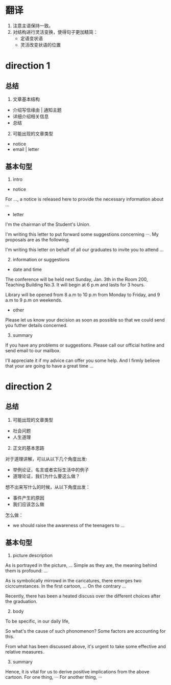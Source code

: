 # 翻译

1. 注意主语保持一致。
2. 对结构进行灵活变换，使得句子更加精简：
    + 定语变状语
    + 灵活改变状语的位置

# direction 1

## 总结

1. 文章基本结构

+ 介绍写信缘由 | 通知主题
+ 详细介绍相关信息
+ 总结

2. 可能出现的文章类型

+ notice
+ email | letter

## 基本句型

1. intro

+ notice

For ..., a notice is released here to provide the necessary information about
...

+ letter

I'm the chairman of the Student's Union.

I'm writing this letter to put forward some suggestions concerning ···. My proposals are as
the following.

I'm writing this letter on behalf of all our graduates to invite you to attend ...

2. information or suggestions

+ date and time

The conference will be held next Sunday, Jan. 3th in the Room 200, Teaching
Building No.3. It will begin at 6 p.m and lasts for 3 hours.

Library will be opened from 8 a.m to 10 p.m from Monday to Friday, and 9 a.m to
9 p.m on weekends.

+ other

Please let us know your decision as soon as possible so that we could send you futher details concerned.

3. summary

If you have any problems or suggestions. Please call our official hotline and send email to our mailbox.

I'll appreciate it if my advice can offer you some help. And I firmly believe
that your are going to have a great time ...

# direction 2

## 总结

1. 可能出现的文章类型

+ 社会问题
+ 人生道理

2. 正文的基本思路

对于道理讲解，可以从以下几个角度出发:
+ 举例论证，名言或者实际生活中的例子
+ 道理论证，我们为什么要这么做？

想不出来写什么的时候，从以下角度出发：
+ 事件产生的原因
+ 我们应该怎么做

怎么做：
+ we should raise the awareness of the teenagers to ...

## 基本句型

1. picture description

As is portrayed in the picture, ...
Simple as they are, the meaning behind them is profound: ...

As is symbolically mirrowd in the caricatures, there emerges two cicrcumstances. In the first cartoon, ... On the contrary ...

Recently, there has been a heated discuss over the different choices after the
graduation.

2. body

To be specific, in our daily life, 

So what's the cause of such phonomenon? Some factors are accounting for this.

From what has been discussed above, it's urgent to take some effective and
relative measures.

3. summary

Hence, it is vital for us to derive positive implications from the above cartoon. For one thing, ··· For another thing, ···
